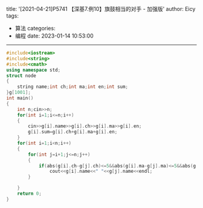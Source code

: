 title: '[2021-04-21]P5741 【深基7.例10】旗鼓相当的对手 - 加强版'
author: Eicy
tags:
  - 算法
categories:
  - 编程
date: 2023-01-14 10:53:00
---
```cpp
#include<iostream>
#include<string>
#include<cmath>
using namespace std;
struct node
{
    string name;int ch;int ma;int en;int sum;
}g[1001];
int main()
{
    int n;cin>>n;
    for(int i=1;i<=n;i++)
    {
        cin>>g[i].name>>g[i].ch>>g[i].ma>>g[i].en;
        g[i].sum=g[i].ch+g[i].ma+g[i].en;
    }
    for(int i=1;i<n;i++)
    {
        for(int j=i+1;j<=n;j++)
        {
            if(abs(g[i].ch-g[j].ch)<=5&&abs(g[i].ma-g[j].ma)<=5&&abs(g[i].en-g[j].en)<=5&&abs(g[i].sum-g[j].sum)<=10)
                cout<<g[i].name<<" "<<g[j].name<<endl;
        }

    }
    return 0;
}
```